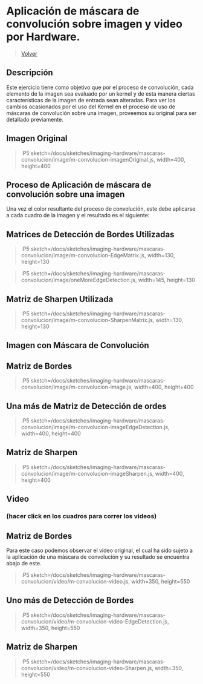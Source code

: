 # Aplicación de máscara de convolución sobre imagen y video por Hardware.
> [Volver](/docs/workshops/imaging-hardware)

## Descripción

Este ejercicio tiene como objetivo que por el proceso de convolución, cada elemento de la imagen sea evaluado por un kernel y de esta manera ciertas características de la imagen de entrada sean alteradas.
Para ver los cambios ocasionados por el uso del Kernel en el proceso de uso de máscaras de convolución sobre una imagen, proveemos su original para ser detallado previamente. 
## Imagen Original
> :P5 sketch=/docs/sketches/imaging-hardware/mascaras-convolucion/image/m-convolucion-imagenOriginal.js, width=400, height=400

## Proceso de Aplicación de máscara de convolución sobre una imagen

Una vez el color resultante del proceso de convolución, este debe aplicarse a cada cuadro de la imagen y el resultado es el siguiente: 
## Matrices de Detección de Bordes Utilizadas
> :P5 sketch=/docs/sketches/imaging-hardware/mascaras-convolucion/image/m-convolucion-EdgeMatrix.js, width=130, height=130

> :P5 sketch=/docs/sketches/imaging-hardware/mascaras-convolucion/image/oneMoreEdgeDetection.js, width=145, height=130

## Matriz de Sharpen Utilizada
> :P5 sketch=/docs/sketches/imaging-hardware/mascaras-convolucion/image/m-convolucion-SharpenMatrix.js, width=130, height=130
## Imagen con Máscara de Convolución
## Matriz de Bordes
> :P5 sketch=/docs/sketches/imaging-hardware/mascaras-convolucion/image/m-convolucion-image.js, width=400, height=400

## Una más de Matriz de Detección de ordes
> :P5 sketch=/docs/sketches/imaging-hardware/mascaras-convolucion/image/m-convolucion-imageEdgeDetection.js, width=400, height=400

## Matriz de Sharpen
> :P5 sketch=/docs/sketches/imaging-hardware/mascaras-convolucion/image/m-convolucion-imageSharpen.js, width=400, height=400

## Video
### (hacer click en los cuadros para correr los videos)

## Matriz de Bordes
Para este caso podemos observar el video original, el cual ha sido sujeto a la aplicación de una máscara de convolución y su resultado se encuentra abajo de este. 
> :P5 sketch=/docs/sketches/imaging-hardware/mascaras-convolucion/video/m-convolucion-video.js, width=350, height=550

## Uno más de Detección de Bordes

> :P5 sketch=/docs/sketches/imaging-hardware/mascaras-convolucion/video/m-convolucion-video-EdgeDetection.js, width=350, height=550

## Matriz de Sharpen

> :P5 sketch=/docs/sketches/imaging-hardware/mascaras-convolucion/video/m-convolucion-video-Sharpen.js, width=350, height=550
